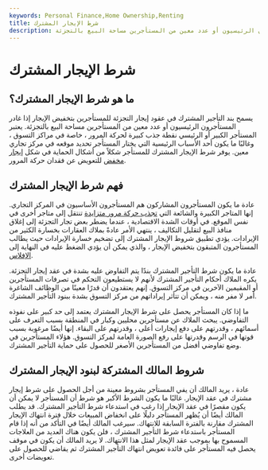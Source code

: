 ```yaml
---
keywords: Personal Finance,Home Ownership,Renting
title: شرط الإيجار المشترك
description: يسمح بند التأجير المشترك في عقود إيجار التجزئة للمستأجرين بتخفيض الإيجار إذا غادر المستأجرون الرئيسيون أو عدد معين من المستأجرين مساحة البيع بالتجزئة.
---
```


# شرط الإيجار المشترك
## ما هو شرط الإيجار المشترك؟

يسمح بند التأجير المشترك في عقود إيجار التجزئة للمستأجرين بتخفيض الإيجار إذا غادر المستأجرون الرئيسيون أو عدد معين من المستأجرين مساحة البيع بالتجزئة. يعتبر المستأجر الكبير أو الرئيسي نقطة جذب كبيرة لحركة المرور ، خاصة في مراكز التسوق ، وغالبًا ما يكون أحد الأسباب الرئيسية التي يختار المستأجر تحديد موقعه في مركز تجاري معين. يوفر شرط الإيجار المشترك للمستأجر شكلاً من أشكال الحماية في شكل [إيجار مخفض](/rent-expense) للتعويض عن فقدان حركة المرور.

## فهم شرط الإيجار المشترك

عادة ما يكون المستأجرون المشاركون هم المستأجرون الأساسيون في المركز التجاري. إنها المتاجر الكبيرة والشائعة التي [تجذب حركة مرور متزايدة](/foot-traffic) تنتقل إلى متاجر أخرى في نفس الموقع. في أوقات الشدة الاقتصادية ، عندما يضطر بعض تجار التجزئة إلى إغلاق منافذ البيع لتقليل التكاليف ، ينتهي الأمر عادةً بملاك العقارات بخسارة الكثير من الإيرادات. يؤدي تطبيق شروط الإيجار المشترك إلى تضخيم خسارة الإيرادات حيث يطالب المستأجرون المتبقون بتخفيض الإيجار ، والذي يمكن أن يؤدي الضغط عليه في النهاية إلى [الإفلاس](/bankruptcy).

عادة ما يكون شرط التأجير المشترك بندًا يتم التفاوض عليه بشدة في عقد إيجار التجزئة. يكره الملاك أحكام التأجير المشترك لأنهم لا يستطيعون التحكم في تصرفات المستأجرين أو المقيمين الآخرين في مركز التسوق. إنهم يعتقدون أن قدرًا معينًا من الوظائف الشاغرة أمر لا مفر منه ، ويمكن أن تتأثر إيراداتهم من مركز التسوق بشدة ببنود التأجير المشترك.

ما إذا كان المستأجر يحصل على شرط الإيجار المشترك يعتمد إلى حد كبير على نفوذه التفاوضي. يبحث الملاك عن مستأجرين محليين وكبار في المنطقة بسبب التعرف على أسمائهم ، وقدرتهم على دفع إيجارات أعلى ، وقدرتهم على البقاء. إنها أيضًا مرغوبة بسبب قوتها في الرسم وقدرتها على رفع الصورة العامة لمركز التسوق. هؤلاء المستأجرين في وضع تفاوضي أفضل من المستأجرين الأصغر للحصول على حماية التأجير المشترك.

## شروط المالك المشتركة لبنود الإيجار المشترك

عادة ، يريد المالك أن يفي المستأجر بشروط معينة من أجل الحصول على شرط إيجار مشترك في عقد الإيجار. غالبًا ما يكون الشرط الأكبر هو شرط أن المستأجر لا يمكن أن يكون مقصرًا في عقد الإيجار إذا رغب في استدعاء شرط التأجير المشترك. قد يطلب المالك أيضًا أن يُظهر المستأجر دليلًا على انخفاض المبيعات خلال فترة انتهاك الإيجار المشترك مقارنة بالفترة السابقة للانتهاك. سيرغب المالك أيضًا في التأكد من أنه إذا قام المستأجر باستدعاء شرط التأجير المشترك ، فلن يكون هناك العديد من العلاجات المسموح بها بموجب عقد الإيجار لمثل هذا الانتهاك. لا يريد المالك أن يكون في موقف يحصل فيه المستأجر على فائدة تعويض انتهاك التأجير المشترك ثم يقاضي للحصول على تعويضات أخرى.

